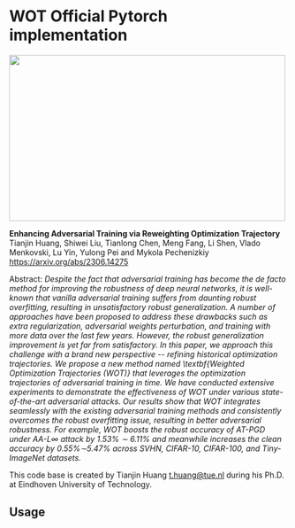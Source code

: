 # WOT Official Pytorch implementation
<img src="https://github.com/TienjinHuang/WOT/blob/main/sketch_map.png" width="500" height="300">

**Enhancing Adversarial Training via Reweighting Optimization Trajectory**<br>
Tianjin Huang, Shiwei Liu, Tianlong Chen, Meng Fang, Li Shen, Vlado Menkovski, Lu Yin, Yulong Pei and Mykola Pechenizkiy <br>
https://arxiv.org/abs/2306.14275<br>

Abstract: *Despite the fact that adversarial training has become the de facto method for improving the robustness of deep neural networks, it is well-known that vanilla adversarial training suffers from daunting robust overfitting, resulting in unsatisfactory robust generalization. A number of approaches have been proposed to address these drawbacks such as extra regularization, adversarial weights perturbation, and training with more data over the last few years. However, the robust generalization improvement is yet far from satisfactory. In this paper, we approach this challenge with a brand new perspective -- refining historical optimization trajectories. We propose a new method named \textbf{Weighted Optimization Trajectories (WOT)} that leverages the optimization trajectories of adversarial training in time. We have conducted extensive experiments to demonstrate the effectiveness of WOT under various state-of-the-art adversarial attacks. Our results show that WOT integrates seamlessly with the existing adversarial training methods and consistently overcomes the robust overfitting issue, resulting in better adversarial robustness. For example, WOT boosts the robust accuracy of AT-PGD under AA-L∞ attack by 1.53\% ∼ 6.11\% and meanwhile increases the clean accuracy by 0.55\%∼5.47\% across SVHN, CIFAR-10, CIFAR-100, and Tiny-ImageNet datasets.*

This code base is created by Tianjin Huang [t.huang@tue.nl](mailto:t.huang@tue.nl) during his Ph.D. at Eindhoven University of Technology.<br>

## Usage


